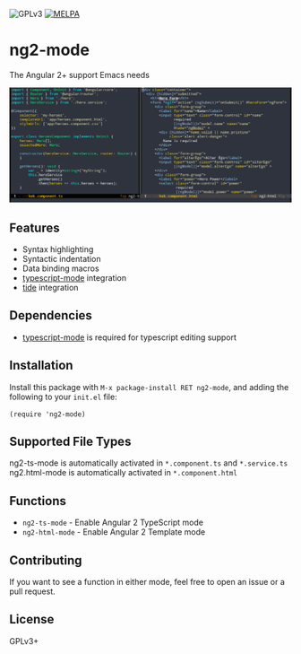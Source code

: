 ![GPLv3](https://img.shields.io/badge/license-GPLv3-brightgreen.svg)
[![MELPA](http://melpa.org/packages/ng2-mode-badge.svg)](http://melpa.org/#/ng2-mode)
# ng2-mode
The Angular 2+ support Emacs needs

![Screenshot](example.png)
## Features
- Syntax highlighting
- Syntactic indentation
- Data binding macros
- [typescript-mode](https://github.com/ananthakumaran/typescript.el) integration
- [tide](https://github.com/ananthakumaran/tide) integration

## Dependencies
- [typescript-mode](https://github.com/ananthakumaran/typescript.el) is required for typescript editing support

## Installation
Install this package with `M-x package-install RET ng2-mode`, and adding the following to your `init.el` file:
``` emacs-lisp
(require 'ng2-mode)
```

## Supported File Types
ng2-ts-mode is automatically activated in `*.component.ts` and `*.service.ts`
ng2.html-mode is automatically activated in `*.component.html`

## Functions
- `ng2-ts-mode` - Enable Angular 2 TypeScript mode
- `ng2-html-mode` - Enable Angular 2 Template mode

## Contributing
If you want to see a function in either mode, feel free to open an issue or a pull request.

## License
GPLv3+
